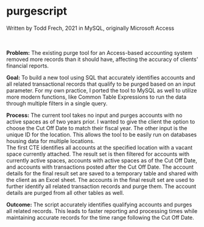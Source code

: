 # purgescript
Written by Todd Frech, 2021 in MySQL, originally Microsoft Access
<br>
<br>
<br>
<p><b>Problem:</b> The existing purge tool for an Access-based accounting system removed more records than it should have, affecting the accuracy of clients' financial reports.</p>
<p>
<b>Goal:</b> To build a new tool using SQL that accurately identifies accounts and all related transactional records that qualify to be purged based on an input parameter. For my own practice, I ported the tool to MySQL as well to utilize more modern functions, like Common Table Expressions to run the data through multiple filters in a single query. 
</p><p>
<b>Process:</b> The current tool takes no input and purges accounts with no active spaces as of two years prior. I wanted to give the client the option to choose the Cut Off Date to match their fiscal year. The other input is the unique ID for the location. This allows the tool to be easily run on databases housing data for multiple locations. 
<br>
The first CTE identifies all accounts at the specified location with a vacant space currently attached. The result set is then filtered for accounts with currently active spaces, accounts with active spaces as of the Cut Off Date, and accounts with transactions posted after the Cut Off Date. The account details for the final result set are saved to a temporary table and shared with the client as an Excel sheet. The accounts in the final result set are used to further identify all related transaction records and purge them. The account details are purged from all other tables as well. 
  </p>
  <p>
<b>Outcome:</b> The script accurately identifies qualifying accounts and purges all related records. This leads to faster reporting and processing times while maintaining accurate records for the time range following the Cut Off Date.
</p>
